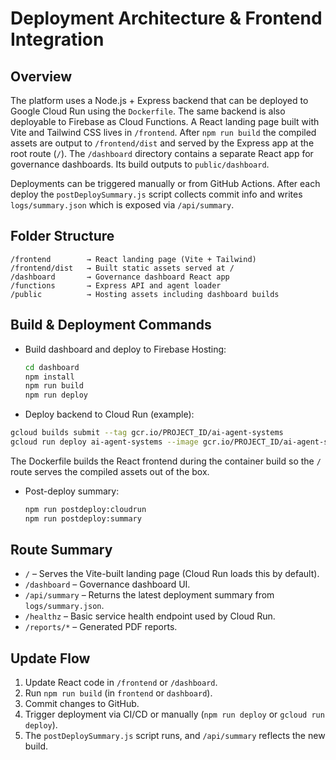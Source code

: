 # Deployment Architecture & Frontend Integration

## Overview
The platform uses a Node.js + Express backend that can be deployed to Google Cloud Run using the `Dockerfile`. The same backend is also deployable to Firebase as Cloud Functions. A React landing page built with Vite and Tailwind CSS lives in `/frontend`. After `npm run build` the compiled assets are output to `/frontend/dist` and served by the Express app at the root route (`/`). The `/dashboard` directory contains a separate React app for governance dashboards. Its build outputs to `public/dashboard`.

Deployments can be triggered manually or from GitHub Actions. After each deploy the `postDeploySummary.js` script collects commit info and writes `logs/summary.json` which is exposed via `/api/summary`.

## Folder Structure
```
/frontend        → React landing page (Vite + Tailwind)
/frontend/dist   → Built static assets served at /
/dashboard       → Governance dashboard React app
/functions       → Express API and agent loader
/public          → Hosting assets including dashboard builds
```

## Build & Deployment Commands
- Build dashboard and deploy to Firebase Hosting:
  ```bash
  cd dashboard
  npm install
  npm run build
  npm run deploy
  ```
- Deploy backend to Cloud Run (example):
```bash
gcloud builds submit --tag gcr.io/PROJECT_ID/ai-agent-systems
gcloud run deploy ai-agent-systems --image gcr.io/PROJECT_ID/ai-agent-systems --region REGION
```
The Dockerfile builds the React frontend during the container build so the `/` route serves the compiled assets out of the box.
- Post-deploy summary:
  ```bash
  npm run postdeploy:cloudrun
  npm run postdeploy:summary
  ```

## Route Summary
 - `/` – Serves the Vite-built landing page (Cloud Run loads this by default).
- `/dashboard` – Governance dashboard UI.
- `/api/summary` – Returns the latest deployment summary from `logs/summary.json`.
 - `/healthz` – Basic service health endpoint used by Cloud Run.
- `/reports/*` – Generated PDF reports.

## Update Flow
1. Update React code in `/frontend` or `/dashboard`.
2. Run `npm run build` (in `frontend` or `dashboard`).
3. Commit changes to GitHub.
4. Trigger deployment via CI/CD or manually (`npm run deploy` or `gcloud run deploy`).
5. The `postDeploySummary.js` script runs, and `/api/summary` reflects the new build.
